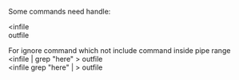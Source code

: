 Some commands need handle:   

<infile   
<infile cat > outfile   

For ignore command which not include command inside pipe range   
<infile | grep "here" > outfile   
<infile grep "here" | > outfile   

